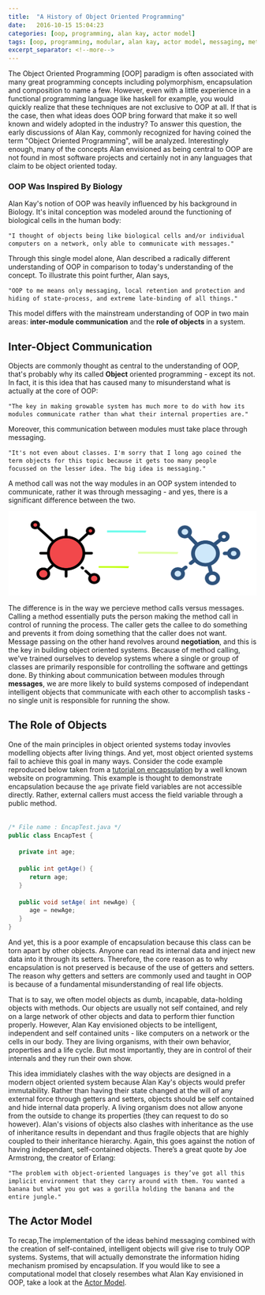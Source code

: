 ```yaml
---
title:  "A History of Object Oriented Programming"
date:   2016-10-15 15:04:23
categories: [oop, programming, alan kay, actor model]
tags: [oop, programming, modular, alan kay, actor model, messaging, method]
excerpt_separator: <!--more-->
---
```


The Object Oriented Programming [OOP] paradigm is often associated with many great programming concepts
including polymorphism, encapsulation and composition to name a few. However, even with a little experience in
a functional programming language like haskell for example, you would quickly realize that these techniques are not exclusive to OOP at all. 
If that is the case, then what ideas does OOP bring forward that make it so well known and widely adopted in the industry?<!--more-->
To answer this question,
the early discussions of Alan Kay, commonly recognized for having coined the term "Object Oriented Programming", will be analyzed.
Interestingly enough, many of the concepts Alan envisioned as being central to OOP are not found in most
software projects and certainly not in any languages that claim to be object oriented today.

### OOP Was Inspired By Biology
Alan Kay's notion of OOP was heavily influenced by his background in Biology. It's inital conception was modeled around the functioning of
biological cells in the human body: 
```
"I thought of objects being like biological cells and/or individual computers on a network, only able to communicate with messages."
```
Through this single model alone, Alan described a radically different understanding of OOP in comparison to today's understanding
of the concept. To illustrate this point further, Alan says, 
```
"OOP to me means only messaging, local retention and protection and hiding of state-process, and extreme late-binding of all things."
```
This model differs with the mainstream understanding of OOP in two main areas: **inter-module communication** and the **role of objects** in a system.

## Inter-Object Communication
Objects are commonly thought as central to the understanding of OOP, that's probably why its called **Object** oriented programming - except its not.
In fact, it is this idea that has caused many to misunderstand what is actually at the core of OOP:
```
"The key in making growable system has much more to do with how its modules communicate rather than what their internal properties are."
```
Moreover, this communication between modules must take place through messaging.
```
"It's not even about classes. I'm sorry that I long ago coined the term objects for this topic because it gets too many people
focussed on the lesser idea. The big idea is messaging."
```
A method call was not the way modules in an OOP system 
intended to communicate, rather it was through messaging - and yes, there is a significant difference between the two.

![inheritance](/images/science.svg)

The difference is in the way we percieve method calls versus messages. Calling a method essentially puts the person making the method
call in control of running the process. The caller gets the callee to do something and prevents it from doing something that the caller
does not want. Message passing on the other hand revolves around **negotiation**, and this is the key in building object oriented systems.
Because of method calling, we've trained ourselves to develop systems where a single or group of classes are primarily responsible for
controlling the software and gettings done. By thinking about communication between modules through **messages**, we are more likely to 
build systems composed of independant intelligent objects that communicate with each other to accomplish tasks - no single unit is responsible
for running the show.

## The Role of Objects
One of the main principles in object oriented systems today invovles modelling objects after living things. And yet, most object oriented
systems fail to achieve this goal in many ways. Consider the code example reproduced below taken from a 
[tutorial on encapsulation](https://www.tutorialspoint.com/java/java_encapsulation.htm) 
by a well known website on programming. This example is thought to demonstrate encapsulation because the ```age``` private field variables are not accessible
directly. Rather, external callers must access the field variable through a public method.

```java

/* File name : EncapTest.java */
public class EncapTest {

   private int age;

   public int getAge() {
      return age;
   }

   public void setAge( int newAge) {
      age = newAge;
   }
}

```

And yet, this is a poor example of encapsulation because this class can be
torn apart by other objects. Anyone can read its internal data and
inject new data into it through its setters. 
Therefore, the core reason as to why encapsulation is not preserved is because of the use of getters and 
setters. The reason why getters and setters are commonly used and taught in OOP is because of a fundamental misunderstanding
of real life objects.

That is to say, we often model objects as dumb, incapable, data-holding objects with methods. Our objects are usually not self contained,
and rely on a large network of other objects and data to perform thier function properly. However, Alan Kay envisioned
objects to be intelligent, independent and self contained units - like computers on a network or the cells in our body. 
They are living organisms, with their own behavior, properties and a life cycle. But most importantly, they are in control of
their internals and they run their own show. 

This idea immidiately clashes with the way objects are designed in a modern object oriented system because Alan Kay's objects
would prefer immutability. Rather than having their state changed at the will of any external force through getters and setters,
objects should be self contained and hide internal data properly. A living organism does not allow anyone from the outside
to change its properties (they can request to do so however). Alan's visions of objects also clashes with inheritance
as the use of inheritance results in dependant and thus fragile objects that are highly coupled to their inheritance hierarchy. Again,
this goes against the notion of having independant, self-contained objects. There’s a great quote by Joe Armstrong, the creator of Erlang:

```
"The problem with object-oriented languages is they’ve got all this implicit environment that they carry around with them. You wanted a banana but what you got was a gorilla holding the banana and the entire jungle."
```
## The Actor Model

To recap,The implementation of the ideas behind messaging combined with the creation of self-contained, intelligent objects will give rise to truly OOP systems. Systems, that will
actually demonstrate the information hiding mechanism promised by encapsulation. 
If you would like to see a computational model that closely resembes what Alan Kay envisioned in OOP, take a look at
the [Actor Model](https://en.wikipedia.org/wiki/Actor_model).

